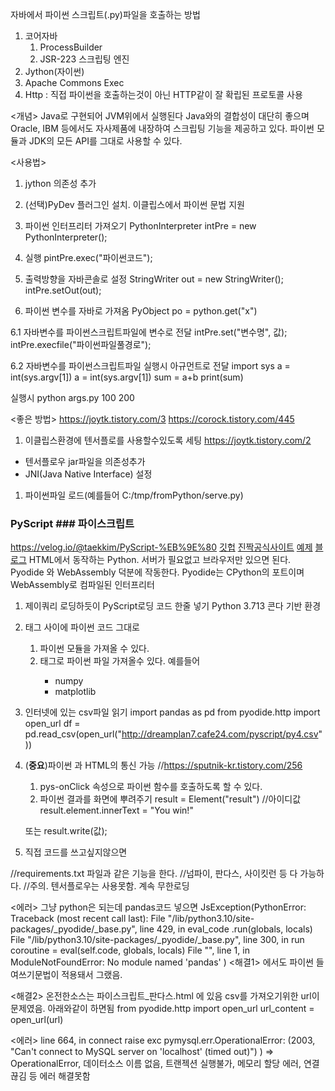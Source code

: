자바에서 파이썬 스크립트(.py)파일을 호출하는 방법
1. 코어자바
   1. ProcessBuilder
   2. JSR-223 스크립팅 엔진
2. Jython(자이썬)
3. Apache Commons Exec
4. Http
   : 직접 파이썬을 호출하는것이 아닌 HTTP같이 잘 확립된 프로토콜 사용



<개념>
Java로 구현되어 JVM위에서 실행된다
Java와의 결합성이 대단히 좋으며 Oracle, IBM 등에서도 자사제품에 내장하여 스크립팅 기능을 제공하고 있다.
파이썬 모듈과 JDK의 모든 API를 그대로 사용할 수 있다.

<사용법>
1. jython 의존성 추가

2. (선택)PyDev 플러그인 설치.   이클립스에서 파이썬 문법 지원

3. 파이썬 인터프리터 가져오기
PythonInterpreter intPre = new PythonInterpreter();

3. 실행
pintPre.exec("파이썬코드");


4. 출력방향을 자바콘솔로 설정
StringWriter out = new StringWriter();
intPre.setOut(out);

5. 파이썬 변수를 자바로 가져옴
PyObject po = python.get("x")

6.1 자바변수를 파이썬스크립트파일에 변수로 전달
intPre.set("변수명", 값);
intPre.execfile("파이썬파일풀경로");

6.2 자바변수를 파이썬스크립트파일 실행시 아규먼트로 전달
import sys
a = int(sys.argv[1])
a = int(sys.argv[1])
sum = a+b
print(sum)

실행시 python args.py 100 200


<좋은 방법> https://joytk.tistory.com/3
https://corock.tistory.com/445
1. 이클립스환경에 텐서플로를 사용할수있도록 세팅 https://joytk.tistory.com/2
- 텐서플로우 jar파일을 의존성추가
- JNI(Java Native Interface) 설정

1. 파이썬파일 로드(예를들어 C:/tmp/fromPython/serve.py)




### PyScript ### 파이스크립트
https://velog.io/@taekkim/PyScript-%EB%9E%80
[깃헙](https://github.com/pyscript/pyscript/blob/main/docs/tutorials/getting-started.md)
[진짝공식사이트](https://pyscript.net/)
[예제](https://pyscript.net/examples/)
[블로그](https://www.inflearn.com/pages/infmation-50-20220705)
HTML에서 동작하는 Python. 서버가 필요없고 브라우저만 있으면 된다.
Pyodide 와 WebAssembly 덕분에 작동한다.
Pyodide는 CPython의 포트이며 WebAssembly로 컴파일된 인터프리터
1. 제이쿼리 로딩하듯이 PyScript로딩 코드 한줄 넣기
Python 3.713 콘다 기반 환경
<script defer src="https://pyscript.net/alpha/pyscript.js"></script>
2. <py-script> 태그 사이에 파이썬 코드 그대로
   1. 파이썬 모듈을 가져올 수 있다.
   2. <py-env>태그로 파이썬 파일 가져올수 있다.
    예를들어 <py-env>
      - numpy
      - matplotlib
    <py-env>
3. 인터넷에 있는 csv파일 읽기
   import pandas as pd 
   from pyodide.http import open_url
   df = pd.read_csv(open_url("http://dreamplan7.cafe24.com/pyscript/py4.csv"))

4. (**중요**)파이썬 과 HTML의 통신 가능
   //https://sputnik-kr.tistory.com/256
   1. pys-onClick 속성으로 파이썬 함수를 호출하도록 할 수 있다.
   2. 파이썬 결과를 화면에 뿌려주기
   result = Element("result") //아이디값
   result.element.innerText = "You win!"

   또는
   result.write(값);

5. 직접 코드를 쓰고싶지않으면
<py-script src="경로">
</py-script>
//requirements.txt 파일과 같은 기능을 한다.
//넘파이, 판다스, 사이킷런 등 다 가능하다.
//주의. 텐서플로우는 사용못함. 계속 무한로딩

<에러>
그냥 python은 되는데 pandas코드 넣으면 
JsException(PythonError: Traceback (most recent call last):
File "/lib/python3.10/site-packages/_pyodide/_base.py", line 429,
in eval_code .run(globals, locals) File "/lib/python3.10/site-packages/_pyodide/_base.py", line 300,
in run coroutine = eval(self.code, globals, locals) File "", line 1,
in ModuleNotFoundError: No module named 'pandas' )
<해결1>
<py-env>에서도 파이썬 들여쓰기문법이 적용돼서 그랬음.

<해결2>
온전한소스는 파이스크립트_판다스.html 에 있음
csv를 가져오기위한 url이 문제였음. 아래와같이 하면됨
from pyodide.http import open_url
url_content =  open_url(url)


<에러>
line 664, in connect raise exc pymysql.err.OperationalError: (2003, "Can't connect to MySQL server on 'localhost' (timed out)") )
=> OperationalError, 데이터소스 이름 없음, 트랜젝션 실행불가, 메모리 할당 에러, 연결 끊김 등 에러
해결못함